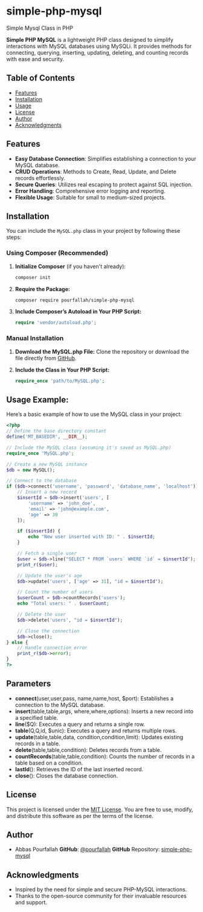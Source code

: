 # simple-php-mysql
Simple Mysql Class in PHP

**Simple PHP MySQL** is a lightweight PHP class designed to simplify interactions with MySQL databases using MySQLi. It provides methods for connecting, querying, inserting, updating, deleting, and counting records with ease and security.

## Table of Contents

- [Features](#features)
- [Installation](#installation)
- [Usage](#usage)
- [License](#license)
- [Author](#author)
- [Acknowledgments](#acknowledgments)

## Features

- **Easy Database Connection**: Simplifies establishing a connection to your MySQL database.
- **CRUD Operations**: Methods to Create, Read, Update, and Delete records effortlessly.
- **Secure Queries**: Utilizes real escaping to protect against SQL injection.
- **Error Handling**: Comprehensive error logging and reporting.
- **Flexible Usage**: Suitable for small to medium-sized projects.

## Installation

You can include the `MySQL.php` class in your project by following these steps:

### Using Composer (Recommended)

1. **Initialize Composer** (if you haven't already):
   ```bash
   composer init

2. **Require the Package:**
   ```bash
   composer require pourfallah/simple-php-mysql

4. **Include Composer’s Autoload in Your PHP Script:**
   ```php
   require 'vendor/autoload.php';

### Manual Installation

1. **Download the MySQL.php File:**
       Clone the repository or download the file directly from [GitHub](https://github.com/pourfallah/simple-php-mysql).

2. **Include the Class in Your PHP Script:**
   ```php
   require_once 'path/to/MySQL.php';

## Usage Example:
Here’s a basic example of how to use the MySQL class in your project:

```php
<?php
// Define the base directory constant
define('MT_BASEDIR', __DIR__);

// Include the MySQL class (assuming it's saved as MySQL.php)
require_once 'MySQL.php';

// Create a new MySQL instance
$db = new MySQL();

// Connect to the database
if ($db->connect('username', 'password', 'database_name', 'localhost')) {
    // Insert a new record
    $insertId = $db->insert('users', [
        'username' => 'john_doe',
        'email' => 'john@example.com',
        'age' => 30
    ]);

    if ($insertId) {
        echo "New user inserted with ID: " . $insertId;
    }

    // Fetch a single user
    $user = $db->line("SELECT * FROM `users` WHERE `id` = $insertId");
    print_r($user);

    // Update the user's age
    $db->update('users', ['age' => 31], "id = $insertId");

    // Count the number of users
    $userCount = $db->countRecords('users');
    echo "Total users: " . $userCount;

    // Delete the user
    $db->delete('users', "id = $insertId");

    // Close the connection
    $db->close();
} else {
    // Handle connection error
    print_r($db->error);
}
?>
```

## Parameters

- **connect**(user,user,pass, name,name,host, $port): Establishes a connection to the MySQL database.
- **insert**(table,table,args, where,where,options): Inserts a new record into a specified table.
- **line**($Q): Executes a query and returns a single row.
- **table**(Q,Q,id, $unic): Executes a query and returns multiple rows.
- **update**(table,table,data, condition,condition,limit): Updates existing records in a table.
- **delete**(table,table,condition): Deletes records from a table.
- **countRecords**(table,table,condition): Counts the number of records in a table based on a condition.
- **lastId**(): Retrieves the ID of the last inserted record.
- **close**(): Closes the database connection.

## License

This project is licensed under the [MIT License](https://gapgpt.app/LICENSE). You are free to use, modify, and distribute this software as per the terms of the license.

## Author

- Abbas Pourfallah
    **GitHub**: [@pourfallah](https://github.com/pourfallah)
    **GitHub** Repository: [simple-php-mysql](https://github.com/pourfallah/simple-php-mysql)

## Acknowledgments
- Inspired by the need for simple and secure PHP-MySQL interactions.
- Thanks to the open-source community for their invaluable resources and support.
